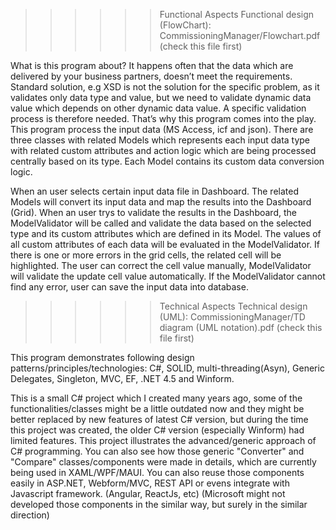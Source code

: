 >>>>>>Functional Aspects
Functional design (FlowChart): CommissioningManager/Flowchart.pdf (check this file first)

What is this program about?
It happens often that the data which are delivered by your business partners, doesn’t meet the requirements. 
Standard solution, e.g XSD is not the solution for the specific problem, as it validates only data type and value, but we need to validate dynamic data value 
which depends on other dynamic data value.  A specific validation process is therefore needed. That’s why this program comes into the play.
This program process the input data (MS Access, icf and json). There are three classes with related Models which represents each input data type with 
related custom attributes and action logic which are being processed centrally based on its type. Each Model contains its custom data conversion logic.

When an user selects certain input data file in Dashboard. The related Models will convert its input data and map the results into the Dashboard (Grid).
When an user trys to validate the results in the Dashboard, the ModelValidator will be called and validate the data based on the selected type and its custom 
attributes which are defined in its Model. The values of all custom attributes of each data will be evaluated in the ModelValidator. If there is one or more 
errors in the grid cells, the related cell will be highlighted. 
The user can correct the cell value manually, ModelValidator will validate the update cell value automatically. 
If the ModelValidator cannot find any error, user can save the input data into database.



>>>>>>Technical Aspects
Technical design (UML): CommissioningManager/TD diagram (UML notation).pdf (check this file first)

This program demonstrates following design patterns/principles/technologies: 
C#, SOLID, multi-threading(Asyn), Generic Delegates, Singleton, MVC, EF, .NET 4.5 and Winform. 

This is a small C# project which I created many years ago, some of the functionalities/classes might be a little outdated now and they might be better 
replaced by new features of latest C# version, but during the time this project was created, the older C# version (especially Winform) had limited features. 
This project illustrates the advanced/generic approach of C# programming. You can also see how those generic "Converter" and "Compare" classes/components 
were made in details, which are currently being used in XAML/WPF/MAUI. 
You can also reuse those components easily in ASP.NET, Webform/MVC, REST API or evens integrate with Javascript framework. (Angular, ReactJs, etc)
(Microsoft might not developed those components in the similar way, but surely in the similar direction)
